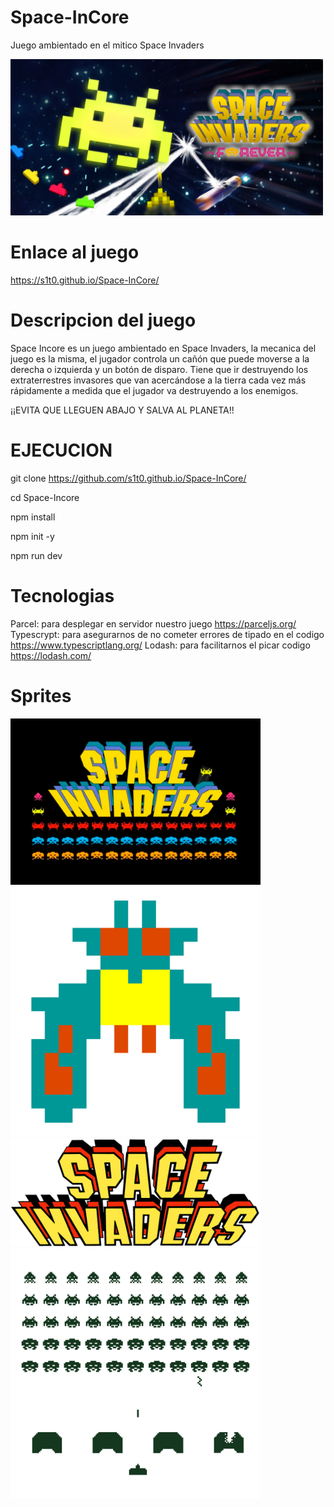 # Space-InCore
Juego ambientado en el mitico Space Invaders


<img src="public/img/logoPrinci.jpg" width="500">


# Enlace al juego
https://s1t0.github.io/Space-InCore/

# Descripcion del juego
Space Incore es un juego ambientado en Space Invaders, la mecanica del juego es la misma, el jugador controla un cañón que puede moverse a la derecha o izquierda y un botón de disparo. Tiene que ir destruyendo los extraterrestres invasores  que van acercándose a la tierra cada vez más rápidamente a medida que el jugador va destruyendo a los enemigos. 

¡¡EVITA QUE LLEGUEN ABAJO Y SALVA AL PLANETA!!


# EJECUCION 

git clone https://github.com/s1t0.github.io/Space-InCore/

cd Space-Incore

npm install

npm init -y

npm run dev


# Tecnologias
Parcel: para desplegar en servidor nuestro juego  https://parceljs.org/
Typescrypt: para asegurarnos de no cometer errores de tipado en el codigo https://www.typescriptlang.org/
Lodash: para facilitarnos el picar codigo https://lodash.com/

# Sprites


<img src="public/img/logo.jpg" width="400">
<img src="public/img/nave2.png" width="400">
<img src="public/img/titulo.png" width="400">
<img src="public/img/actores.png" width="400">


